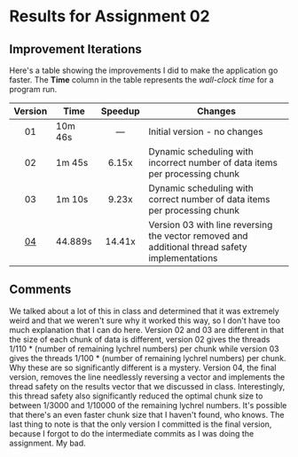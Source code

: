 # Results for Assignment 02

## Improvement Iterations

Here's a table showing the improvements I did to make the application go faster.  The **Time** column in the table represents the _wall-clock time_ for a program run.

| Version | Time | Speedup | Changes |
| :-----: | ---- | :-----: | ------- |
| 01 | 10m 46s | &mdash; | Initial version - no changes |
| 02 | 1m 45s | 6.15x | Dynamic scheduling with incorrect number of data items per processing chunk |
| 03 | 1m 10s | 9.23x | Dynamic scheduling with correct number of data items per processing chunk |
| [04](lychrel.cpp) | 44.889s | 14.41x | Version 03 with line reversing the vector removed and additional thread safety implementations |


## Comments

We talked about a lot of this in class and determined that it was extremely weird and that we weren't sure why it worked this way, so I don't have too much explanation that I can do here. Version 02 and 03 are different in that the size of each chunk of data is different, version 02 gives the threads 1/110 * (number of remaining lychrel numbers) per chunk while version 03 gives the threads 1/100 * (number of remaining lychrel numbers) per chunk. Why these are so significantly different is a mystery. Version 04, the final version, removes the line needlessly reversing a vector and implements the thread safety on the results vector that we discussed in class. Interestingly, this thread safety also significantly reduced the optimal chunk size to between 1/3000 and 1/10000 of the remaining lychrel numbers. It's possible that there's an even faster chunk size that I haven't found, who knows. The last thing to note is that the only version I committed is the final version, because I forgot to do the intermediate commits as I was doing the assignment. My bad. 
